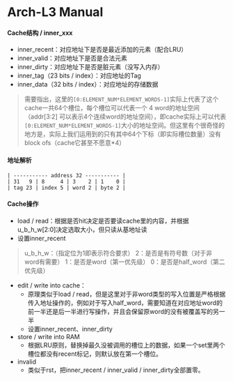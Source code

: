 # Arch-L3 Manual

#### Cache结构 / inner\_xxx

* inner\_recent：对应地址下是否是最近添加的元素（配合LRU）
* inner\_valid：对应地址下是否是合法元素
* inner\_dirty：对应地址下是否是脏元素（没写入内存）
* inner\_tag（23 bits / index）：对应地址的Tag
* inner\_data（32 bits / index）：对应地址的存储数据

> 需要指出，这里的`[0:ELEMENT_NUM*ELEMENT_WORDS-1]`实际上代表了这个cache一共64个槽位，每个槽位可以代表一个 4 word的地址空间（addr\[3:2] 可以表示4个连续word的地址空间），即cache实际上可以代表`[0:ELEMENT_NUM*ELEMENT_WORDS-1]`大小的地址空间。但这里有个很奇怪的地方是，实际上我们运用到的只有其中64个下标（即实际槽位数量）没有block ofs（cache它甚至不愿意\*4）

#### 地址解析

```
| ----------- address 32 ----------- |
| 31   9 | 8     4 | 3    2 | 1    0 |
| tag 23 | index 5 | word 2 | byte 2 |
```

#### Cache操作

* load / read：根据是否hit决定是否要读cache里的内容，并根据u\_b\_h\_w\[2:0]决定选取大小，但只读从基地址读
* 设置inner\_recent

> u\_b\_h\_w：（指定位为1即表示符合要求） 2：是否是有符号数（对于非word有需要） 1：是否是word（第一优先级） 0：是否是half\_word（第二优先级）

* edit / write into cache：
  * 原理类似于load / read，但是这里对于非word类型的写入位置是严格根据传入地址操作的，例如对于写入half\_word，需要知道在对应地址word的前一半还是后一半进行写操作，并且会保留原word的没有被覆盖写的另一半
  * 设置inner\_recent、inner\_dirty
* store / write into RAM
  * 根据LRU原则，替换掉最久没被调用的槽位上的数据，如果一个set里两个槽位都没有recent标记，则默认放在第一个槽位。
* invalid
  * 类似于rst，把inner\_recent / inner\_valid / inner\_dirty全部置零。
